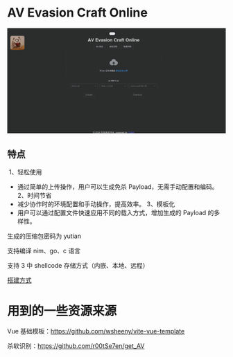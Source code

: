 # AV Evasion Craft Online

![image-20240124190806863](images/image-20240124190806863.png)

## 特点
​	1、轻松使用

- 通过简单的上传操作，用户可以生成免杀 Payload，无需手动配置和编码。
2、时间节省
- 减少协作时的环境配置和手动操作，提高效率。
3、模板化
- 用户可以通过配置文件快速应用不同的载入方式，增加生成的 Payload 的多样性。

生成的压缩包密码为 yutian


支持编译 nim、go、c 语言

支持 3 中 shellcode 存储方式（内嵌、本地、远程）

[搭建方式](https://github.com/yutianqaq/AVEvasionCraftOnline/wiki)

# 用到的一些资源来源

Vue 基础模板：https://github.com/wsheeny/vite-vue-template

杀软识别：https://github.com/r00tSe7en/get_AV

